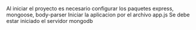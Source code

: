 Al iniciar el proyecto es necesario configurar los paquetes express, mongoose, body-parser
Iniciar la aplicacion por el archivo app.js
Se debe estar iniciado el servidor mongodb
